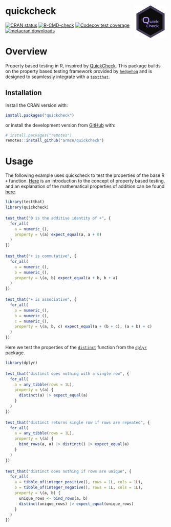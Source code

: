 
<!-- README.md is generated from README.Rmd. Please edit that file -->

# quickcheck <img src="man/figures/hex.png" align="right" style="width: 20%;"/>

<!-- badges: start -->

[![CRAN
status](https://www.r-pkg.org/badges/version/quickcheck)](https://CRAN.R-project.org/package=quickcheck)
[![R-CMD-check](https://github.com/armcn/quickcheck/workflows/R-CMD-check/badge.svg)](https://github.com/armcn/quickcheck/actions)
[![Codecov test
coverage](https://codecov.io/gh/armcn/quickcheck/branch/main/graph/badge.svg)](https://app.codecov.io/gh/armcn/quickcheck?branch=main)
[![metacran
downloads](https://cranlogs.r-pkg.org/badges/quickcheck)](https://cran.r-project.org/package=quickcheck)
<!-- badges: end -->

# Overview

Property based testing in R, inspired by
[QuickCheck](https://en.wikipedia.org/wiki/QuickCheck). This package
builds on the property based testing framework provided by
[`hedgehog`](https://github.com/hedgehogqa/r-hedgehog) and is designed
to seamlessly integrate with a [`testthat`](https://testthat.r-lib.org).

## Installation

Install the CRAN version with:

``` r
install.packages("quickcheck")
```

or install the development version from [GitHub](https://github.com/)
with:

``` r
# install.packages("remotes")
remotes::install_github("armcn/quickcheck")
```

# Usage

The following example uses quickcheck to test the properties of the base
R `+` function.
[Here](https://fsharpforfunandprofit.com/posts/property-based-testing/)
is an introduction to the concept of property based testing, and an
explanation of the mathematical properties of addition can be found
[here](https://www.khanacademy.org/math/cc-sixth-grade-math/cc-6th-factors-and-multiples/properties-of-numbers/a/properties-of-addition).

``` r
library(testthat)
library(quickcheck)

test_that("0 is the additive identity of +", {
  for_all(
    a = numeric_(),
    property = \(a) expect_equal(a, a + 0)
  )          
})

test_that("+ is commutative", {
  for_all(
    a = numeric_(),
    b = numeric_(),
    property = \(a, b) expect_equal(a + b, b + a)
  )          
})

test_that("+ is associative", {
  for_all(
    a = numeric_(),
    b = numeric_(),
    c = numeric_(),
    property = \(a, b, c) expect_equal(a + (b + c), (a + b) + c)
  )          
})
```

Here we test the properties of the
[`distinct`](https://dplyr.tidyverse.org/reference/distinct.html)
function from the [`dplyr`](https://dplyr.tidyverse.org/index.html)
package.

``` r
library(dplyr)

test_that("distinct does nothing with a single row", {
  for_all(
    a = any_tibble(rows = 1L),
    property = \(a) {
      distinct(a) |> expect_equal(a)
    }
  )
})

test_that("distinct returns single row if rows are repeated", {
  for_all(
    a = any_tibble(rows = 1L),
    property = \(a) {
      bind_rows(a, a) |> distinct() |> expect_equal(a)
    }
  )
})

test_that("distinct does nothing if rows are unique", {
  for_all(
    a = tibble_of(integer_positive(), rows = 1L, cols = 1L),
    b = tibble_of(integer_negative(), rows = 1L, cols = 1L),
    property = \(a, b) {
      unique_rows <- bind_rows(a, b)
      distinct(unique_rows) |> expect_equal(unique_rows)
    }
  )
})
```
